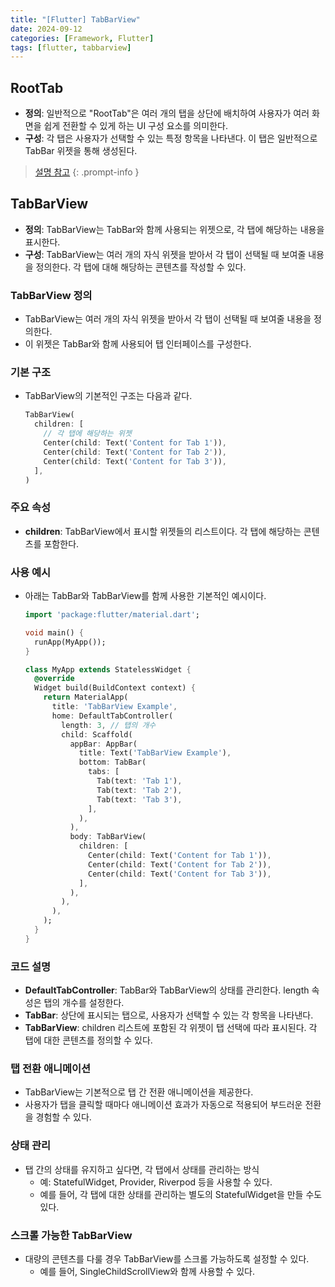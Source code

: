 ```yaml
---
title: "[Flutter] TabBarView"
date: 2024-09-12
categories: [Framework, Flutter]
tags: [flutter, tabbarview]
---
```


## RootTab

- **정의**: 일반적으로 "RootTab"은 여러 개의 탭을 상단에 배치하여 사용자가 여러 화면을 쉽게 전환할 수 있게 하는 UI 구성 요소를 의미한다.
- **구성**: 각 탭은 사용자가 선택할 수 있는 특정 항목을 나타낸다. 이 탭은 일반적으로 TabBar 위젯을 통해 생성된다.

> [설명 참고](https://kyungryeol-yoon.github.io/posts/root-tab)
{: .prompt-info }

## TabBarView

- **정의**: TabBarView는 TabBar와 함께 사용되는 위젯으로, 각 탭에 해당하는 내용을 표시한다.
- **구성**: TabBarView는 여러 개의 자식 위젯을 받아서 각 탭이 선택될 때 보여줄 내용을 정의한다. 각 탭에 대해 해당하는 콘텐츠를 작성할 수 있다.

### TabBarView 정의

- TabBarView는 여러 개의 자식 위젯을 받아서 각 탭이 선택될 때 보여줄 내용을 정의한다.
- 이 위젯은 TabBar와 함께 사용되어 탭 인터페이스를 구성한다.

### 기본 구조

- TabBarView의 기본적인 구조는 다음과 같다.
  ```dart
  TabBarView(
    children: [
      // 각 탭에 해당하는 위젯
      Center(child: Text('Content for Tab 1')),
      Center(child: Text('Content for Tab 2')),
      Center(child: Text('Content for Tab 3')),
    ],
  )
  ```

### 주요 속성

- **children**: TabBarView에서 표시할 위젯들의 리스트이다. 각 탭에 해당하는 콘텐츠를 포함한다.

### 사용 예시

- 아래는 TabBar와 TabBarView를 함께 사용한 기본적인 예시이다.
  ```dart
  import 'package:flutter/material.dart';

  void main() {
    runApp(MyApp());
  }

  class MyApp extends StatelessWidget {
    @override
    Widget build(BuildContext context) {
      return MaterialApp(
        title: 'TabBarView Example',
        home: DefaultTabController(
          length: 3, // 탭의 개수
          child: Scaffold(
            appBar: AppBar(
              title: Text('TabBarView Example'),
              bottom: TabBar(
                tabs: [
                  Tab(text: 'Tab 1'),
                  Tab(text: 'Tab 2'),
                  Tab(text: 'Tab 3'),
                ],
              ),
            ),
            body: TabBarView(
              children: [
                Center(child: Text('Content for Tab 1')),
                Center(child: Text('Content for Tab 2')),
                Center(child: Text('Content for Tab 3')),
              ],
            ),
          ),
        ),
      );
    }
  }
  ```

### 코드 설명

- **DefaultTabController**: TabBar와 TabBarView의 상태를 관리한다. length 속성은 탭의 개수를 설정한다.
- **TabBar**: 상단에 표시되는 탭으로, 사용자가 선택할 수 있는 각 항목을 나타낸다.
- **TabBarView**: children 리스트에 포함된 각 위젯이 탭 선택에 따라 표시된다. 각 탭에 대한 콘텐츠를 정의할 수 있다.

### 탭 전환 애니메이션

- TabBarView는 기본적으로 탭 간 전환 애니메이션을 제공한다.
- 사용자가 탭을 클릭할 때마다 애니메이션 효과가 자동으로 적용되어 부드러운 전환을 경험할 수 있다.

### 상태 관리

- 탭 간의 상태를 유지하고 싶다면, 각 탭에서 상태를 관리하는 방식
  - 예: StatefulWidget, Provider, Riverpod 등을 사용할 수 있다.
  - 예를 들어, 각 탭에 대한 상태를 관리하는 별도의 StatefulWidget을 만들 수도 있다.

### 스크롤 가능한 TabBarView

- 대량의 콘텐츠를 다룰 경우 TabBarView를 스크롤 가능하도록 설정할 수 있다.
  - 예를 들어, SingleChildScrollView와 함께 사용할 수 있다.